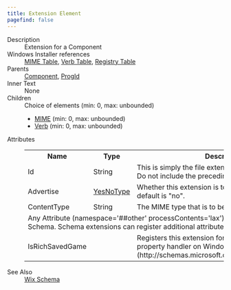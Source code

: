 ```yaml
---
title: Extension Element
pagefind: false
---
```

<dl>
  <dt>Description</dt>
  <dd>                 Extension for a Component             </dd>
  <dt>Windows Installer references</dt>
  <dd>
    <a href="http://msdn.microsoft.com/library/aa370035.aspx" target="_blank">MIME Table</a>, <a href="http://msdn.microsoft.com/library/aa372487.aspx" target="_blank">Verb Table</a>, <a href="http://msdn.microsoft.com/library/aa371168.aspx" target="_blank">Registry Table</a></dd>
  <dt>Parents</dt>
  <dd>
    <a href="../component/">Component</a>, <a href="../progid/">ProgId</a></dd>
  <dt>Inner Text</dt>
  <dd>None</dd>
  <dt>Children</dt>
  <dd>Choice of elements (min: 0, max: unbounded)<ul><li><a href="../mime/">MIME</a> (min: 0, max: unbounded)</li><li><a href="../verb/">Verb</a> (min: 0, max: unbounded)</li></ul></dd>
  <dt>Attributes</dt>
  <dd>
    <table cellspacing="0" cellpadding="0" class="schema">
      <tr>
        <th width="15%">Name</th>
        <th width="15%">Type</th>
        <th width="65%">Description</th>
        <th width="15%">Required</th>
      </tr>
      <tr>
        <td>Id</td>
        <td>String</td>
        <td>This is simply the file extension, like "doc" or "xml".  Do not include the preceding period.</td>
        <td>Yes</td>
      </tr>
      <tr>
        <td>Advertise</td>
        <td><a href="../simple_type_yesnotype/">YesNoType</a></td>
        <td>Whether this extension is to be advertised. The default is "no".</td>
        <td>&nbsp;</td>
      </tr>
      <tr>
        <td>ContentType</td>
        <td>String</td>
        <td>The MIME type that is to be written.</td>
        <td>&nbsp;</td>
      </tr>
      <tr>
        <td colspan="4">
          <span class="extension">Any Attribute (namespace='##other' processContents='lax')                      Extensibility point in the WiX XML Schema.  Schema extensions can register additional                     attributes at this point in the schema.                 </span>
          <tr>
            <td>
              <span class="extension">IsRichSavedGame</span>
            </td>
            <td>&nbsp;</td>
            <td>                 Registers this extension for the                  <a href="http://msdn.microsoft.com/library/bb173448.aspx" target="_blank">rich saved games</a>                  property handler on Windows Vista and later.              (http://schemas.microsoft.com/wix/GamingExtension)</td>
            <td>&nbsp;</td>
          </tr>
        </td>
      </tr>
    </table>
  </dd>
  <dt>See Also</dt>
  <dd>
    <a href="../">Wix Schema</a>
  </dd>
</dl>
